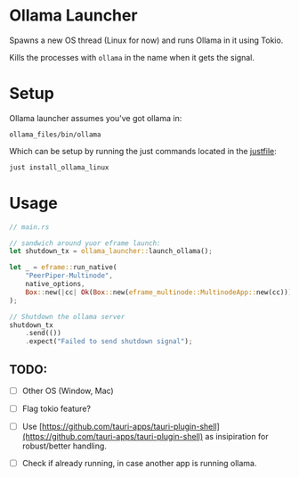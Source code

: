 # Ollama Launcher

Spawns a new OS thread (Linux for now) and runs Ollama in it using Tokio.

Kills the processes with `ollama` in the name when it gets the signal.

# Setup 

Ollama launcher assumes you've got ollama in:

```
ollama_files/bin/ollama
```

Which can be setup by running the just commands located in the [justfile](./justfile):

```sh 
just install_ollama_linux
```

# Usage

```rust 
// main.rs 

// sandwich around yuor eframe launch:
let shutdown_tx = ollama_launcher::launch_ollama();

let _ = eframe::run_native(
    "PeerPiper-Multinode",
    native_options,
    Box::new(|cc| Ok(Box::new(eframe_multinode::MultinodeApp::new(cc)))),
);

// Shutdown the ollama server
shutdown_tx
    .send(())
    .expect("Failed to send shutdown signal");
```

## TODO:

- [ ] Other OS (Window, Mac)
- [ ] Flag tokio feature?
- [ ] Use [https://github.com/tauri-apps/tauri-plugin-shell](https://github.com/tauri-apps/tauri-plugin-shell) as insipiration for robust/better handling.
- [ ] Check if already running, in case another app is running ollama.

